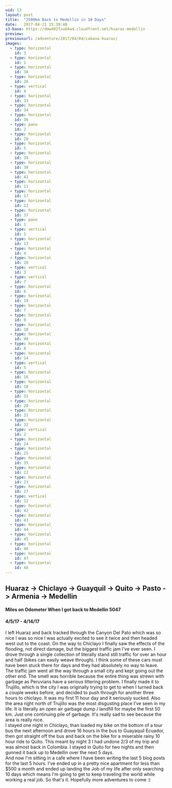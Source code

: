 ```yaml
---
uid: 13
layout: post
title:  "2500km Back to Medellin in 10 Days"
date:   2017-04-21 15:39:40
s3-base: https://dmw492fxu64ad.cloudfront.net/huaraz-medellin
preview: 
previousurl: /adventure/2017/04/04/cabana-huaraz/ 
images:
  - type: horizontal
    id: 3
  - type: horizontal
    id: 1
  - type: horizontal
    id: 38
  - type: horizontal
    id: 26
  - type: vertical
    id: 4
  - type: horizontal
    id: 33
  - type: horizontal
    id: 34
  - type: horizontal
    id: 36
  - type: pano
    id: 2
  - type: horizontal
    id: 29
  - type: horizontal
    id: 5
  - type: horizontal
    id: 39
  - type: horizontal
    id: 30
  - type: horizontal
    id: 41
  - type: horizontal
    id: 11
  - type: horizontal
    id: 17
  - type: horizontal
    id: 12
  - type: horizontal
    id: 37
  - type: pano
    id: 1
  - type: vertical
    id: 1
  - type: horizontal
    id: 13
  - type: horizontal
    id: 4
  - type: horizontal
    id: 28
  - type: vertical
    id: 3
  - type: vertical
    id: 7
  - type: horizontal
    id: 6
  - type: horizontal
    id: 19
  - type: horizontal
    id: 7
  - type: horizontal
    id: 9
  - type: horizontal
    id: 10
  - type: horizontal
    id: 40
  - type: horizontal
    id: 8
  - type: horizontal
    id: 14
  - type: vertical
    id: 5
  - type: horizontal
    id: 16
  - type: horizontal
    id: 18
  - type: horizontal
    id: 31
  - type: horizontal
    id: 20
  - type: horizontal
    id: 21
  - type: horizontal
    id: 32
  - type: vertical
    id: 2
  - type: horizontal
    id: 24
  - type: horizontal
    id: 25
  - type: horizontal
    id: 35
  - type: horizontal
    id: 22
  - type: horizontal
    id: 23
  - type: horizontal
    id: 27
  - type: vertical
    id: 12
  - type: horizontal
    id: 42
  - type: horizontal
    id: 43
  - type: horizontal
    id: 44
  - type: horizontal
    id: 45
  - type: horizontal
    id: 46
  - type: horizontal
    id: 47
  - type: horizontal
    id: 48
---
```


<div>

  <h2>Huaraz -> Chiclayo -> Guayquil -> Quito -> Pasto -> Armenia -> Medellin</h2>

  <h4>Miles on Odometer When I got back to Medellin 5047</h4>
  <h4>4/5/17 - 4/14/17</h4>

  I left Huaraz and back tracked through the Canyon Del Pato which was so nice I was so nice I was actually excited to see it twice and then headed west out to the coast. On the way to Chiclayo I finally saw the effects of the flooding, not direct damage, but the biggest traffic jam I've ever seen. I drove through a single collection of literally stand still traffic for over an hour and half (bikes can easily weave through). I think some of these cars must have been stuck there for days and they had absolutely no way to leave. The traffic jam went all the way through a small city and kept going out the other end. The smell was horrible because the entire thing was strewn with garbage as Peruvians have a serious littering problem. I finally made it to Trujillo, which is the city I was originally trying to get to when I turned back a couple weeks before, and decided to push through for another three hours to chiclayo. It was my first 11 hour day and it seriously sucked. Also the area right north of Trujillo was the most disgusting place I've seen in my life. It is literally an open air garbage dump / landfill for maybe the first 50 km. Just one continuing pile of garbage. It's really sad to see because the area is really nice. 
<br>
  I stayed one night in Chiclayo, than loaded my bike on the bottom of a tour bus the next afternoon and drove 16 hours in the bus to Guayaquil Ecuador, then got straight off the bus and back on the bike for a miserable rainy 10 hour ride to Quito. This meant by night 3 I had undone 2/3 of my trip and was almost back in Colombia. I stayed in Quito for two nights and then gunned it back up to Medellin over the next 5 days.
<br>
  And now I'm sitting in a cafe where I have been writing the last 5 blog posts for the last 5 hours. I've ended up in a pretty nice apartment for less than $500 a month and ended up landing the Job of my life after only searching 10 days which means I'm going to get to keep traveling the world while working a real job. So that's it. Hopefully more adventures to come :)
</div>
